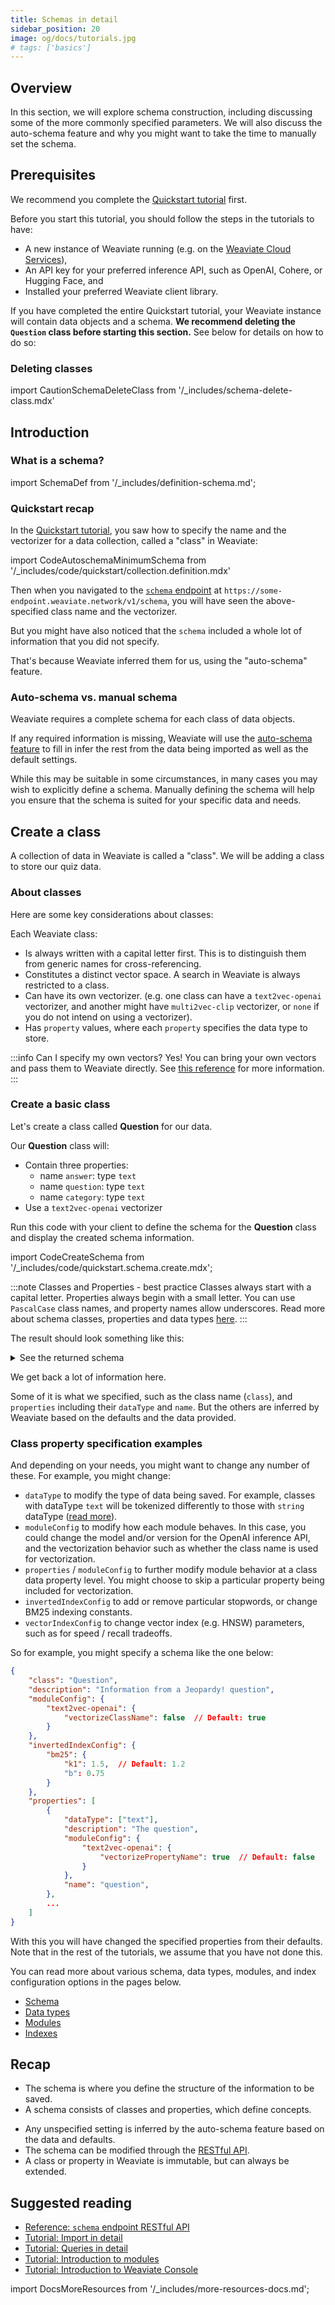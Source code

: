 ```yaml
---
title: Schemas in detail
sidebar_position: 20
image: og/docs/tutorials.jpg
# tags: ['basics']
---
```



## Overview

In this section, we will explore schema construction, including discussing some of the more commonly specified parameters. We will also discuss the auto-schema feature and why you might want to take the time to manually set the schema.

## Prerequisites

We recommend you complete the [Quickstart tutorial](../quickstart/index.md) first.

Before you start this tutorial, you should follow the steps in the tutorials to have:

- A new instance of Weaviate running (e.g. on the [Weaviate Cloud Services](https://console.weaviate.cloud)),
- An API key for your preferred inference API, such as OpenAI, Cohere, or Hugging Face, and
- Installed your preferred Weaviate client library.

If you have completed the entire Quickstart tutorial, your Weaviate instance will contain data objects and a schema. **We recommend deleting the `Question` class before starting this section.** See below for details on how to do so:

### Deleting classes

import CautionSchemaDeleteClass from '/_includes/schema-delete-class.mdx'

<CautionSchemaDeleteClass />

## Introduction

### What is a schema?

import SchemaDef from '/_includes/definition-schema.md';

<SchemaDef/>

### Quickstart recap

In the [Quickstart tutorial](../quickstart/index.md), you saw how to specify the name and the vectorizer for a data collection, called a "class" in Weaviate:

import CodeAutoschemaMinimumSchema from '/_includes/code/quickstart/collection.definition.mdx'

<CodeAutoschemaMinimumSchema />

Then when you navigated to the [`schema` endpoint](../api/rest/schema.md) at `https://some-endpoint.weaviate.network/v1/schema`, you will have seen the above-specified class name and the vectorizer.

But you might have also noticed that the `schema` included a whole lot of information that you did not specify.

That's because Weaviate inferred them for us, using the "auto-schema" feature.

### Auto-schema vs. manual schema

Weaviate requires a complete schema for each class of data objects.

If any required information is missing, Weaviate will use the [auto-schema feature](../config-refs/schema/index.md#auto-schema) to fill in infer the rest from the data being imported as well as the default settings.

While this may be suitable in some circumstances, in many cases you may wish to explicitly define a schema. Manually defining the schema will help you ensure that the schema is suited for your specific data and needs.

## Create a class

A collection of data in Weaviate is called a "class". We will be adding a class to store our quiz data.

### About classes

Here are some key considerations about classes:

Each Weaviate class:
- Is always written with a capital letter first. This is to distinguish them from generic names for cross-referencing.
- Constitutes a distinct vector space. A search in Weaviate is always restricted to a class.
- Can have its own vectorizer. (e.g. one class can have a `text2vec-openai` vectorizer, and another might have `multi2vec-clip` vectorizer, or `none` if you do not intend on using a vectorizer).
- Has `property` values, where each `property` specifies the data type to store.

:::info Can I specify my own vectors?
Yes! You can bring your own vectors and pass them to Weaviate directly. See [this reference](../api/rest/objects.md#with-a-custom-vector) for more information.
:::

### Create a basic class

Let's create a class called **Question** for our data.

Our **Question** class will:
- Contain three properties:
    - name `answer`: type `text`
    - name `question`: type `text`
    - name `category`: type `text`
- Use a `text2vec-openai` vectorizer

Run this code with your client to define the schema for the **Question** class and display the created schema information.

import CodeCreateSchema from '/_includes/code/quickstart.schema.create.mdx';

<CodeCreateSchema />

:::note Classes and Properties - best practice
Classes always start with a capital letter. Properties always begin with a small letter. You can use `PascalCase` class names, and property names allow underscores. Read more about schema classes, properties and data types [here](../config-refs/schema/index.md).
:::

The result should look something like this:

<details>
  <summary>See the returned schema</summary>

```json
{
    "classes": [
        {
            "class": "Question",
            "description": "Information from a Jeopardy! question",
            "invertedIndexConfig": {
                "bm25": {
                    "b": 0.75,
                    "k1": 1.2
                },
                "cleanupIntervalSeconds": 60,
                "stopwords": {
                    "additions": null,
                    "preset": "en",
                    "removals": null
                }
            },
            "moduleConfig": {
                "text2vec-openai": {
                    "model": "ada",
                    "modelVersion": "002",
                    "type": "text",
                    "vectorizeClassName": true
                }
            },
            "properties": [
                {
                    "dataType": [
                        "text"
                    ],
                    "description": "The question",
                    "moduleConfig": {
                        "text2vec-openai": {
                            "skip": false,
                            "vectorizePropertyName": false
                        }
                    },
                    "name": "question",
                    "tokenization": "word"
                },
                {
                    "dataType": [
                        "text"
                    ],
                    "description": "The answer",
                    "moduleConfig": {
                        "text2vec-openai": {
                            "skip": false,
                            "vectorizePropertyName": false
                        }
                    },
                    "name": "answer",
                    "tokenization": "word"
                },
                {
                    "dataType": [
                        "text"
                    ],
                    "description": "The category",
                    "moduleConfig": {
                        "text2vec-openai": {
                            "skip": false,
                            "vectorizePropertyName": false
                        }
                    },
                    "name": "category",
                    "tokenization": "word"
                }
            ],
            "replicationConfig": {
                "factor": 1
            },
            "shardingConfig": {
                "virtualPerPhysical": 128,
                "desiredCount": 1,
                "actualCount": 1,
                "desiredVirtualCount": 128,
                "actualVirtualCount": 128,
                "key": "_id",
                "strategy": "hash",
                "function": "murmur3"
            },
            "vectorIndexConfig": {
                "skip": false,
                "cleanupIntervalSeconds": 300,
                "maxConnections": 64,
                "efConstruction": 128,
                "ef": -1,
                "dynamicEfMin": 100,
                "dynamicEfMax": 500,
                "dynamicEfFactor": 8,
                "vectorCacheMaxObjects": 1000000000000,
                "flatSearchCutoff": 40000,
                "distance": "cosine"
            },
            "vectorIndexType": "hnsw",
            "vectorizer": "text2vec-openai"
        }
    ]
}
```

</details>

We get back a lot of information here.

Some of it is what we specified, such as the class name (`class`), and `properties` including their `dataType` and `name`. But the others are inferred by Weaviate based on the defaults and the data provided.

### Class property specification examples

And depending on your needs, you might want to change any number of these. For example, you might change:

- `dataType` to modify the type of data being saved. For example, classes with dataType `text` will be tokenized differently to those with `string` dataType ([read more](../config-refs/schema/index.md#property-tokenization)).
- `moduleConfig` to modify how each module behaves. In this case, you could change the model and/or version for the OpenAI inference API, and the vectorization behavior such as whether the class name is used for vectorization.
- `properties` / `moduleConfig` to further modify module behavior at a class data property level. You might choose to skip a particular property being included for vectorization.
- `invertedIndexConfig` to add or remove particular stopwords, or change BM25 indexing constants.
- `vectorIndexConfig` to change vector index (e.g. HNSW) parameters, such as for speed / recall tradeoffs.

So for example, you might specify a schema like the one below:

```json
{
    "class": "Question",
    "description": "Information from a Jeopardy! question",
    "moduleConfig": {
        "text2vec-openai": {
            "vectorizeClassName": false  // Default: true
        }
    },
    "invertedIndexConfig": {
        "bm25": {
            "k1": 1.5,  // Default: 1.2
            "b": 0.75
        }
    },
    "properties": [
        {
            "dataType": ["text"],
            "description": "The question",
            "moduleConfig": {
                "text2vec-openai": {
                    "vectorizePropertyName": true  // Default: false
                }
            },
            "name": "question",
        },
        ...
    ]
}
```

With this you will have changed the specified properties from their defaults. Note that in the rest of the tutorials, we assume that you have not done this.

You can read more about various schema, data types, modules, and index configuration options in the pages below.

- [Schema](../manage-data/collections.mdx)
- [Data types](../config-refs/datatypes.md)
- [Modules](../configuration/modules.md)
- [Indexes](../config-refs/schema/vector-index.md)

## Recap

- The schema is where you define the structure of the information to be saved.
- A schema consists of classes and properties, which define concepts.
<!-- - Words in the schema (names of classes and properties) must be part of the `text2vec-contextionary`. -->
- Any unspecified setting is inferred by the auto-schema feature based on the data and defaults.
- The schema can be modified through the [RESTful API](../api/rest/schema.md).
- A class or property in Weaviate is immutable, but can always be extended.

## Suggested reading

- [Reference: `schema` endpoint RESTful API](../api/rest/schema.md)
- [Tutorial: Import in detail](./import.md)
- [Tutorial: Queries in detail](./query.md)
- [Tutorial: Introduction to modules](./modules.md)
- [Tutorial: Introduction to Weaviate Console](../../wcs/guides/console.mdx)


import DocsMoreResources from '/_includes/more-resources-docs.md';

<DocsMoreResources />
